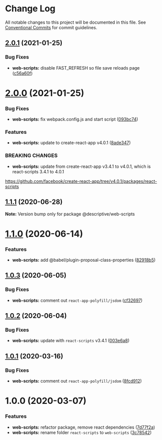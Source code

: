 # Change Log

All notable changes to this project will be documented in this file.
See [Conventional Commits](https://conventionalcommits.org) for commit guidelines.

## [2.0.1](https://github.com/remarkablemark/descriptive/compare/@descriptive/web-scripts@2.0.0...@descriptive/web-scripts@2.0.1) (2021-01-25)


### Bug Fixes

* **web-scripts:** disable FAST_REFRESH so file save reloads page ([c56a60f](https://github.com/remarkablemark/descriptive/commit/c56a60f4ee4ced7f60c4d46d5c4e57cf13b3a369))





# [2.0.0](https://github.com/remarkablemark/descriptive/compare/@descriptive/web-scripts@1.1.1...@descriptive/web-scripts@2.0.0) (2021-01-25)


### Bug Fixes

* **web-scripts:** fix webpack.config.js and start script ([093bc74](https://github.com/remarkablemark/descriptive/commit/093bc748cab0a79c3324b5cac1742d6b37d9d162))


### Features

* **web-scripts:** update to create-react-app v4.0.1 ([8ade347](https://github.com/remarkablemark/descriptive/commit/8ade347d9c2ab687be4fbda0769b57416c55e83f))


### BREAKING CHANGES

* **web-scripts:** update from create-react-app v3.4.1 to v4.0.1,
which is react-scripts 3.4.1 to 4.0.1

https://github.com/facebook/create-react-app/tree/v4.0.1/packages/react-scripts





## [1.1.1](https://github.com/remarkablemark/descriptive/compare/@descriptive/web-scripts@1.1.0...@descriptive/web-scripts@1.1.1) (2020-06-28)

**Note:** Version bump only for package @descriptive/web-scripts





# [1.1.0](https://github.com/remarkablemark/descriptive/compare/@descriptive/web-scripts@1.0.3...@descriptive/web-scripts@1.1.0) (2020-06-14)


### Features

* **web-scripts:** add @babel/plugin-proposal-class-properties ([82918b5](https://github.com/remarkablemark/descriptive/commit/82918b5443974f22e538e96ca13d3af3c3eb2f60))





## [1.0.3](https://github.com/remarkablemark/descriptive/compare/@descriptive/web-scripts@1.0.2...@descriptive/web-scripts@1.0.3) (2020-06-05)


### Bug Fixes

* **web-scripts:** comment out `react-app-polyfill/jsdom` ([cf32697](https://github.com/remarkablemark/descriptive/commit/cf32697bdf0005f90a299af2bb9e5e02e190b412))





## [1.0.2](https://github.com/remarkablemark/descriptive/compare/@descriptive/web-scripts@1.0.1...@descriptive/web-scripts@1.0.2) (2020-06-04)


### Bug Fixes

* **web-scripts:** update with `react-scripts` v3.4.1 ([003e6a8](https://github.com/remarkablemark/descriptive/commit/003e6a871565640afd91af5026aa6c2892ead49a))





## [1.0.1](https://github.com/remarkablemark/descriptive/compare/@descriptive/web-scripts@1.0.0...@descriptive/web-scripts@1.0.1) (2020-03-16)


### Bug Fixes

* **web-scripts:** comment out `react-app-polyfill/jsdom` ([8fcd912](https://github.com/remarkablemark/descriptive/commit/8fcd9129b5174fa028d5b16d967b0d443471de3d))





# 1.0.0 (2020-03-07)


### Features

* **web-scripts:** refactor package, remove react dependencies ([7d77f2a](https://github.com/remarkablemark/descriptive/commit/7d77f2af5ffca51019ab16c0cc8adc341265c2eb))
* **web-scripts:** rename folder `react-scripts` to `web-scripts` ([3c78542](https://github.com/remarkablemark/descriptive/commit/3c7854226b6b995a7397cdccf2695fcdb7b23e85))
